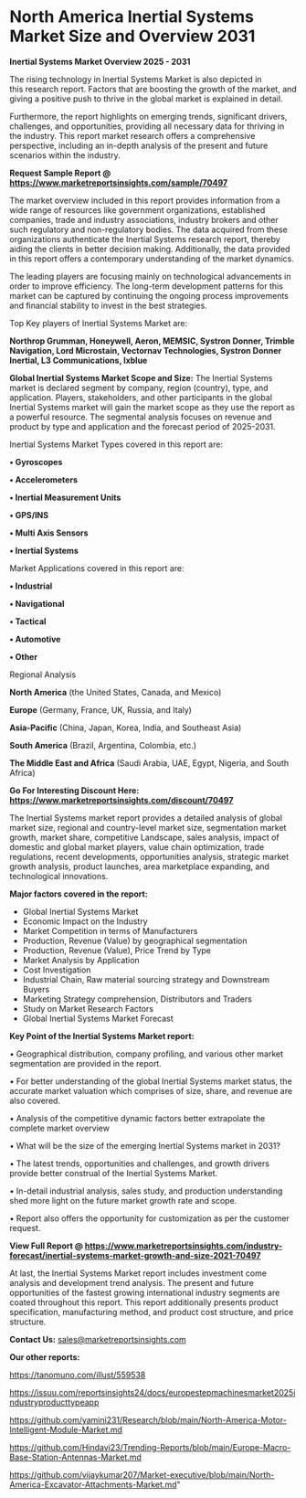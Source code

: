# North America Inertial Systems Market Size and Overview 2031

<Strong> Inertial Systems Market Overview 2025 - 2031</strong>

The rising technology in Inertial Systems Market is also depicted in this research report. Factors that are boosting the growth of the market, and giving a positive push to thrive in the global market is explained in detail.

Furthermore, the report highlights on emerging trends, significant drivers, challenges, and opportunities, providing all necessary data for thriving in the industry. This report market research offers a comprehensive perspective, including an in-depth analysis of the present and future scenarios within the industry.

<strong>Request Sample Report @ <a href=https://www.marketreportsinsights.com/sample/70497>https://www.marketreportsinsights.com/sample/70497</a></strong>

The market overview included in this report provides information from a wide range of resources like government organizations, established companies, trade and industry associations, industry brokers and other such regulatory and non-regulatory bodies. The data acquired from these organizations authenticate the Inertial Systems research report, thereby aiding the clients in better decision making. Additionally, the data provided in this report offers a contemporary understanding of the market dynamics.

The leading players are focusing mainly on technological advancements in order to improve efficiency. The long-term development patterns for this market can be captured by continuing the ongoing process improvements and financial stability to invest in the best strategies.

Top Key players of Inertial Systems Market are:

<strong>Northrop Grumman, Honeywell, Aeron, MEMSIC, Systron Donner, Trimble Navigation, Lord Microstain, Vectornav Technologies, Systron Donner Inertial, L3 Communications, Ixblue</strong>

<strong><b>Global Inertial Systems Market Scope and Size:</b></strong>
The Inertial Systems market is declared segment by company, region (country), type, and application. Players, stakeholders, and other participants in the global Inertial Systems market will gain the market scope as they use the report as a powerful resource. The segmental analysis focuses on revenue and product by type and application and the forecast period of 2025-2031.

Inertial Systems Market Types covered in this report are:

<strong>• Gyroscopes

• Accelerometers

• Inertial Measurement Units

• GPS/INS

• Multi Axis Sensors

• Inertial Systems</strong>

Market Applications covered in this report are:

<strong>• Industrial

• Navigational

• Tactical

• Automotive

• Other</strong> 

Regional Analysis

<strong>North America</strong> (the United States, Canada, and Mexico)

<strong>Europe</strong> (Germany, France, UK, Russia, and Italy)

<strong>Asia-Pacific</strong> (China, Japan, Korea, India, and Southeast Asia)

<strong>South America</strong> (Brazil, Argentina, Colombia, etc.)

<strong>The Middle East and Africa</strong> (Saudi Arabia, UAE, Egypt, Nigeria, and South Africa)

<strong>Go For Interesting Discount Here: <a href=https://www.marketreportsinsights.com/discount/70497>https://www.marketreportsinsights.com/discount/70497</a></strong>

The Inertial Systems market report provides a detailed analysis of global market size, regional and country-level market size, segmentation market growth, market share, competitive Landscape, sales analysis, impact of domestic and global market players, value chain optimization, trade regulations, recent developments, opportunities analysis, strategic market growth analysis, product launches, area marketplace expanding, and technological innovations.

<strong><b>Major factors covered in the report:</b></strong>
<ul>
  <li>Global Inertial Systems Market </li>
  <li>Economic Impact on the Industry</li>
  <li>Market Competition in terms of Manufacturers</li>
  <li>Production, Revenue (Value) by geographical segmentation</li>
  <li>Production, Revenue (Value), Price Trend by Type</li>
  <li>Market Analysis by Application</li>
  <li>Cost Investigation</li>
  <li>Industrial Chain, Raw material sourcing strategy and Downstream Buyers</li>
  <li>Marketing Strategy comprehension, Distributors and Traders</li>
  <li>Study on Market Research Factors</li>
  <li>Global Inertial Systems Market Forecast</li>
</ul>

<strong><b>Key Point of the Inertial Systems Market report:</b></strong>

• Geographical distribution, company profiling, and various other market segmentation are provided in the report.

• For better understanding of the global Inertial Systems market status, the accurate market valuation which comprises of size, share, and revenue are also covered.

• Analysis of the competitive dynamic factors better extrapolate the complete market overview

• What will be the size of the emerging Inertial Systems market in 2031?

• The latest trends, opportunities and challenges, and growth drivers provide better construal of the Inertial Systems Market.

• In-detail industrial analysis, sales study, and production understanding shed more light on the future market growth rate and scope.

• Report also offers the opportunity for customization as per the customer request.

<strong><b>View Full Report @ <a href=https://www.marketreportsinsights.com/industry-forecast/inertial-systems-market-growth-and-size-2021-70497>https://www.marketreportsinsights.com/industry-forecast/inertial-systems-market-growth-and-size-2021-70497</a></b></strong>


At last, the Inertial Systems Market report includes investment come analysis and development trend analysis. The present and future opportunities of the fastest growing international industry segments are coated throughout this report. This report additionally presents product specification, manufacturing method, and product cost structure, and price structure.

<strong>Contact Us:</strong>
sales@marketreportsinsights.com

<strong>Our other reports:</strong>

<a href=https://tanomuno.com/illust/559538>https://tanomuno.com/illust/559538</a>

<a href=https://issuu.com/reportsinsights24/docs/europestepmachinesmarket2025industryproducttypeapp>https://issuu.com/reportsinsights24/docs/europestepmachinesmarket2025industryproducttypeapp</a>

<a href=https://github.com/yamini231/Research/blob/main/North-America-Motor-Intelligent-Module-Market.md>https://github.com/yamini231/Research/blob/main/North-America-Motor-Intelligent-Module-Market.md</a>

<a href=https://github.com/Hindavi23/Trending-Reports/blob/main/Europe-Macro-Base-Station-Antennas-Market.md>https://github.com/Hindavi23/Trending-Reports/blob/main/Europe-Macro-Base-Station-Antennas-Market.md</a>

<a href=https://github.com/vijaykumar207/Market-executive/blob/main/North-America-Excavator-Attachments-Market.md>https://github.com/vijaykumar207/Market-executive/blob/main/North-America-Excavator-Attachments-Market.md</a>"
